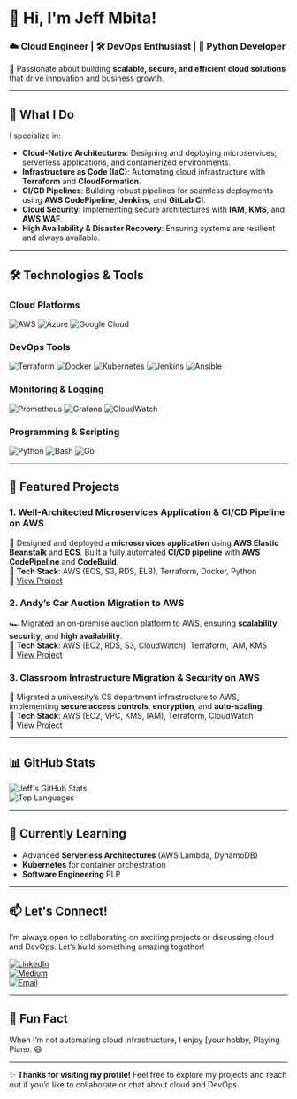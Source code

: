 # 👋 Hi, I'm Jeff Mbita! 

### ☁️ **Cloud Engineer** | 🛠️ **DevOps Enthusiast** | 🐍 **Python Developer**  
🌟 Passionate about building **scalable, secure, and efficient cloud solutions** that drive innovation and business growth.  

---

## 🚀 **What I Do**

I specialize in:  
- **Cloud-Native Architectures**: Designing and deploying microservices, serverless applications, and containerized environments.  
- **Infrastructure as Code (IaC)**: Automating cloud infrastructure with **Terraform** and **CloudFormation**.  
- **CI/CD Pipelines**: Building robust pipelines for seamless deployments using **AWS CodePipeline**, **Jenkins**, and **GitLab CI**.  
- **Cloud Security**: Implementing secure architectures with **IAM**, **KMS**, and **AWS WAF**.  
- **High Availability & Disaster Recovery**: Ensuring systems are resilient and always available.  

---

## 🛠️ **Technologies & Tools**

### **Cloud Platforms**  
![AWS](https://img.shields.io/badge/AWS-%23FF9900.svg?style=for-the-badge&logo=amazon-aws&logoColor=white)
![Azure](https://img.shields.io/badge/Azure-%230072C6.svg?style=for-the-badge&logo=microsoft-azure&logoColor=white)
![Google Cloud](https://img.shields.io/badge/Google_Cloud-%234285F4.svg?style=for-the-badge&logo=google-cloud&logoColor=white)

### **DevOps Tools**  
![Terraform](https://img.shields.io/badge/Terraform-%235835CC.svg?style=for-the-badge&logo=terraform&logoColor=white)
![Docker](https://img.shields.io/badge/Docker-%230db7ed.svg?style=for-the-badge&logo=docker&logoColor=white)
![Kubernetes](https://img.shields.io/badge/Kubernetes-%23326ce5.svg?style=for-the-badge&logo=kubernetes&logoColor=white)
![Jenkins](https://img.shields.io/badge/Jenkins-%23D24939.svg?style=for-the-badge&logo=jenkins&logoColor=white)
![Ansible](https://img.shields.io/badge/Ansible-%231A1918.svg?style=for-the-badge&logo=ansible&logoColor=white)

### **Monitoring & Logging**  
![Prometheus](https://img.shields.io/badge/Prometheus-%23E6522C.svg?style=for-the-badge&logo=prometheus&logoColor=white)
![Grafana](https://img.shields.io/badge/Grafana-%23F46800.svg?style=for-the-badge&logo=grafana&logoColor=white)
![CloudWatch](https://img.shields.io/badge/CloudWatch-%23FF4F8B.svg?style=for-the-badge&logo=amazon-aws&logoColor=white)

### **Programming & Scripting**  
![Python](https://img.shields.io/badge/Python-%233776AB.svg?style=for-the-badge&logo=python&logoColor=white)
![Bash](https://img.shields.io/badge/Bash-%234EAA25.svg?style=for-the-badge&logo=gnu-bash&logoColor=white)
![Go](https://img.shields.io/badge/Go-%2300ADD8.svg?style=for-the-badge&logo=go&logoColor=white)

---

## 🌟 **Featured Projects**

### 1. **Well-Architected Microservices Application & CI/CD Pipeline on AWS**  
🚀 Designed and deployed a **microservices application** using **AWS Elastic Beanstalk** and **ECS**. Built a fully automated **CI/CD pipeline** with **AWS CodePipeline** and **CodeBuild**.  
🔧 **Tech Stack**: AWS (ECS, S3, RDS, ELB), Terraform, Docker, Python  
📌 [View Project](https://medium.com/@jeffmbita69/building-a-well-architected-microservices-application-and-a-ci-cd-pipeline-with-aws-services-5912fc4f8268)

### 2. **Andy’s Car Auction Migration to AWS**  
🏎️ Migrated an on-premise auction platform to AWS, ensuring **scalability**, **security**, and **high availability**.  
🔧 **Tech Stack**: AWS (EC2, RDS, S3, CloudWatch), Terraform, IAM, KMS  
📌 [View Project](https://medium.com/@jeffmbita69/andys-car-auction-migration-into-aws-cloud-620c901e5954)

### 3. **Classroom Infrastructure Migration & Security on AWS**  
🏫 Migrated a university’s CS department infrastructure to AWS, implementing **secure access controls**, **encryption**, and **auto-scaling**.  
🔧 **Tech Stack**: AWS (EC2, VPC, KMS, IAM), Terraform, CloudWatch  
📌 [View Project](https://medium.com/@jeffmbita69/migrating-and-securing-classroom-infrastructure-on-aws-for-scalable-and-secure-cs-department-f5f57acc843d)

---

## 📊 **GitHub Stats**

![Jeff's GitHub Stats](https://github-readme-stats.vercel.app/api?username=Mbitajeff&show_icons=true&theme=radical)  
![Top Languages](https://github-readme-stats.vercel.app/api/top-langs/?username=Mbitajeff&layout=compact&theme=radical)

---

## 🌱 **Currently Learning**  
- Advanced **Serverless Architectures** (AWS Lambda, DynamoDB)  
- **Kubernetes** for container orchestration  
- **Software Engineering** PLP  

---

## 📫 **Let's Connect!**  
I’m always open to collaborating on exciting projects or discussing cloud and DevOps. Let’s build something amazing together!  

[![LinkedIn](https://img.shields.io/badge/LinkedIn-%230077B5.svg?style=for-the-badge&logo=linkedin&logoColor=white)](https://www.linkedin.com/in/jeffmbita)  
[![Medium](https://img.shields.io/badge/Medium-%23000000.svg?style=for-the-badge&logo=medium&logoColor=white)](https://medium.com/@Mbitajeff)  
[![Email](https://img.shields.io/badge/Email-%23D14836.svg?style=for-the-badge&logo=gmail&logoColor=white)](mailto:jeffmbita69@gmail.com)  

---

## 💬 **Fun Fact**  
When I’m not automating cloud infrastructure, I enjoy [your hobby, Playing Piano. 😄  

---

✨ **Thanks for visiting my profile!** Feel free to explore my projects and reach out if you’d like to collaborate or chat about cloud and DevOps.  
